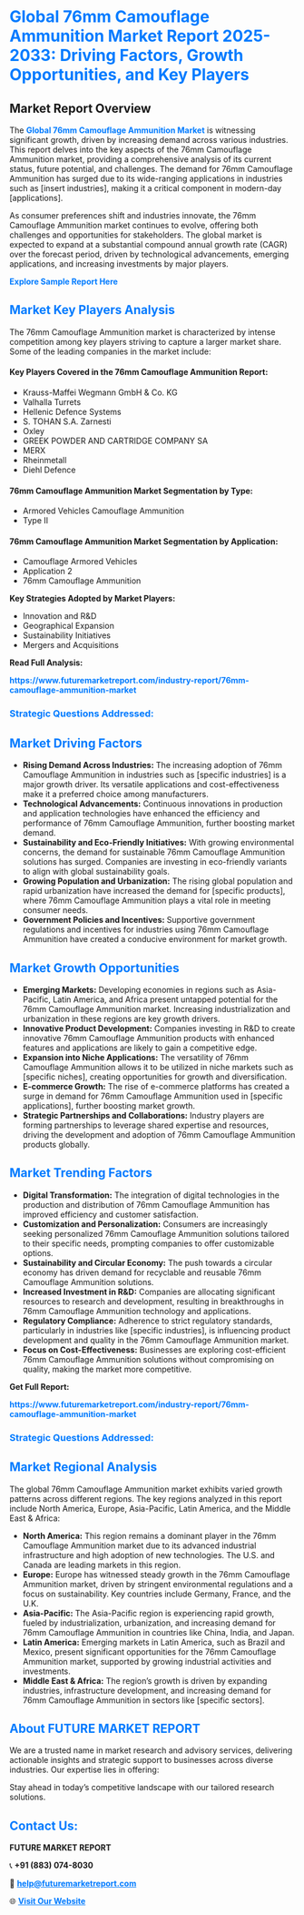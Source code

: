<h1 style="color: #007BFF;">Global 76mm Camouflage Ammunition Market Report 2025-2033: Driving Factors, Growth Opportunities, and Key Players</h1>

<section id="overview">
<h2>Market Report Overview</h2>
<p>The <a href="https://www.futuremarketreport.com/industry-report/76mm-camouflage-ammunition-market" style="color: #007BFF; text-decoration: none;"><strong>Global 76mm Camouflage Ammunition Market</strong></a> is witnessing significant growth, driven by increasing demand across various industries. This report delves into the key aspects of the 76mm Camouflage Ammunition market, providing a comprehensive analysis of its current status, future potential, and challenges. The demand for 76mm Camouflage Ammunition has surged due to its wide-ranging applications in industries such as [insert industries], making it a critical component in modern-day [applications].</p>
<p>As consumer preferences shift and industries innovate, the 76mm Camouflage Ammunition market continues to evolve, offering both challenges and opportunities for stakeholders. The global market is expected to expand at a substantial compound annual growth rate (CAGR) over the forecast period, driven by technological advancements, emerging applications, and increasing investments by major players.</p>
</section>

<section id="overview">
<p><a href="https://www.futuremarketreport.com/request-sample/reportId=128193" style="color: #007BFF; text-decoration: none;"><strong>Explore Sample Report Here</strong></a></p>
</section>

<section id="key-players">
<h2 style="color: #007BFF;">Market Key Players Analysis</h2>
<p>The 76mm Camouflage Ammunition market is characterized by intense competition among key players striving to capture a larger market share. Some of the leading companies in the market include:</p>
<h4>Key Players Covered in the 76mm Camouflage Ammunition Report:</h4>
<ul><li>Krauss-Maffei Wegmann GmbH &amp; Co. KG</li><li>Valhalla Turrets</li><li>Hellenic Defence Systems</li><li>S. TOHAN S.A. Zarnesti</li><li>Oxley</li><li>GREEK POWDER AND CARTRIDGE COMPANY SA</li><li>MERX</li><li>Rheinmetall</li><li>Diehl Defence</li></ul>
<h4>76mm Camouflage Ammunition Market Segmentation by Type:</h4>
<ul><li>Armored Vehicles Camouflage Ammunition</li><li>Type II</li></ul>

<h4>76mm Camouflage Ammunition Market Segmentation by Application:</h4>
<ul><li>Camouflage Armored Vehicles</li><li>Application 2</li><li>76mm Camouflage Ammunition</li></ul>
<p><strong>Key Strategies Adopted by Market Players:</strong></p>
<ul>
<li>Innovation and R&D</li>
<li>Geographical Expansion</li>
<li>Sustainability Initiatives</li>
<li>Mergers and Acquisitions</li>
</ul>
</section>

<section>
<p><strong>Read Full Analysis: </strong></p><a href="https://www.futuremarketreport.com/industry-report/76mm-camouflage-ammunition-market" style="color: #007BFF; text-decoration: none;"><strong>https://www.futuremarketreport.com/industry-report/76mm-camouflage-ammunition-market</strong></a>
<h3 style="color: #007BFF;">Strategic Questions Addressed:</h3>
</section>

<section id="driving-factors">
<h2 style="color: #007BFF;">Market Driving Factors</h2>
<ul>
<li><strong>Rising Demand Across Industries:</strong> The increasing adoption of 76mm Camouflage Ammunition in industries such as [specific industries] is a major growth driver. Its versatile applications and cost-effectiveness make it a preferred choice among manufacturers.</li>
<li><strong>Technological Advancements:</strong> Continuous innovations in production and application technologies have enhanced the efficiency and performance of 76mm Camouflage Ammunition, further boosting market demand.</li>
<li><strong>Sustainability and Eco-Friendly Initiatives:</strong> With growing environmental concerns, the demand for sustainable 76mm Camouflage Ammunition solutions has surged. Companies are investing in eco-friendly variants to align with global sustainability goals.</li>
<li><strong>Growing Population and Urbanization:</strong> The rising global population and rapid urbanization have increased the demand for [specific products], where 76mm Camouflage Ammunition plays a vital role in meeting consumer needs.</li>
<li><strong>Government Policies and Incentives:</strong> Supportive government regulations and incentives for industries using 76mm Camouflage Ammunition have created a conducive environment for market growth.</li>
</ul>
</section>

<section id="growth-opportunities">
<h2 style="color: #007BFF;">Market Growth Opportunities</h2>
<ul>
<li><strong>Emerging Markets:</strong> Developing economies in regions such as Asia-Pacific, Latin America, and Africa present untapped potential for the 76mm Camouflage Ammunition market. Increasing industrialization and urbanization in these regions are key growth drivers.</li>
<li><strong>Innovative Product Development:</strong> Companies investing in R&D to create innovative 76mm Camouflage Ammunition products with enhanced features and applications are likely to gain a competitive edge.</li>
<li><strong>Expansion into Niche Applications:</strong> The versatility of 76mm Camouflage Ammunition allows it to be utilized in niche markets such as [specific niches], creating opportunities for growth and diversification.</li>
<li><strong>E-commerce Growth:</strong> The rise of e-commerce platforms has created a surge in demand for 76mm Camouflage Ammunition used in [specific applications], further boosting market growth.</li>
<li><strong>Strategic Partnerships and Collaborations:</strong> Industry players are forming partnerships to leverage shared expertise and resources, driving the development and adoption of 76mm Camouflage Ammunition products globally.</li>
</ul>
</section>

<section id="trending-factors">
<h2 style="color: #007BFF;">Market Trending Factors</h2>
<ul>
<li><strong>Digital Transformation:</strong> The integration of digital technologies in the production and distribution of 76mm Camouflage Ammunition has improved efficiency and customer satisfaction.</li>
<li><strong>Customization and Personalization:</strong> Consumers are increasingly seeking personalized 76mm Camouflage Ammunition solutions tailored to their specific needs, prompting companies to offer customizable options.</li>
<li><strong>Sustainability and Circular Economy:</strong> The push towards a circular economy has driven demand for recyclable and reusable 76mm Camouflage Ammunition solutions.</li>
<li><strong>Increased Investment in R&D:</strong> Companies are allocating significant resources to research and development, resulting in breakthroughs in 76mm Camouflage Ammunition technology and applications.</li>
<li><strong>Regulatory Compliance:</strong> Adherence to strict regulatory standards, particularly in industries like [specific industries], is influencing product development and quality in the 76mm Camouflage Ammunition market.</li>
<li><strong>Focus on Cost-Effectiveness:</strong> Businesses are exploring cost-efficient 76mm Camouflage Ammunition solutions without compromising on quality, making the market more competitive.</li>
</ul>
</section>

<section>
<p><strong>Get Full Report: </strong></p><a href="https://www.futuremarketreport.com/industry-report/76mm-camouflage-ammunition-market" style="color: #007BFF; text-decoration: none;"><strong>https://www.futuremarketreport.com/industry-report/76mm-camouflage-ammunition-market</strong></a>
<h3 style="color: #007BFF;">Strategic Questions Addressed:</h3>
</section>


<section id="regional-analysis">
<h2 style="color: #007BFF;">Market Regional Analysis</h2>
<p>The global 76mm Camouflage Ammunition market exhibits varied growth patterns across different regions. The key regions analyzed in this report include North America, Europe, Asia-Pacific, Latin America, and the Middle East & Africa:</p>
<ul>
<li><strong>North America:</strong> This region remains a dominant player in the 76mm Camouflage Ammunition market due to its advanced industrial infrastructure and high adoption of new technologies. The U.S. and Canada are leading markets in this region.</li>
<li><strong>Europe:</strong> Europe has witnessed steady growth in the 76mm Camouflage Ammunition market, driven by stringent environmental regulations and a focus on sustainability. Key countries include Germany, France, and the U.K.</li>
<li><strong>Asia-Pacific:</strong> The Asia-Pacific region is experiencing rapid growth, fueled by industrialization, urbanization, and increasing demand for 76mm Camouflage Ammunition in countries like China, India, and Japan.</li>
<li><strong>Latin America:</strong> Emerging markets in Latin America, such as Brazil and Mexico, present significant opportunities for the 76mm Camouflage Ammunition market, supported by growing industrial activities and investments.</li>
<li><strong>Middle East & Africa:</strong> The region’s growth is driven by expanding industries, infrastructure development, and increasing demand for 76mm Camouflage Ammunition in sectors like [specific sectors].</li>
</ul>
</section>

<footer>
<h2 style="color: #007BFF;">About FUTURE MARKET REPORT</h2>
<p>We are a trusted name in market research and advisory services, delivering actionable insights and strategic support to businesses across diverse industries. Our expertise lies in offering:</p>

<p>Stay ahead in today’s competitive landscape with our tailored research solutions.</p>

<h2 style="color: #007BFF;">Contact Us:</h2>
<p><strong>FUTURE MARKET REPORT</strong></p>
<p>📞 <strong>+91 (883) 074-8030</strong></p>
<p>📧 <strong><a href="mailto:help@futuremarketreport.com" style="color: #007BFF;">help@futuremarketreport.com</a></strong></p>
<p>🌐 <strong><a href="https://www.futuremarketreport.com/" style="color: #007BFF;">Visit Our Website</a></strong></p>
</footer>